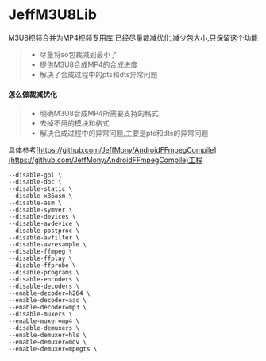 # JeffM3U8Lib
M3U8视频合并为MP4视频专用库,已经尽量裁减优化,减少包大小,只保留这个功能
> * 尽量将so包裁减到最小了
> * 提供M3U8合成MP4的合成进度
> * 解决了合成过程中的pts和dts异常问题

#### 怎么做裁减优化
> * 明确M3U8合成MP4所需要支持的格式
> * 去掉不用的模块和格式
> * 解决合成过程中的异常问题,主要是pts和dts的异常问题

具体参考[https://github.com/JeffMony/AndroidFFmpegCompile](https://github.com/JeffMony/AndroidFFmpegCompile)工程
```
--disable-gpl \
--disable-doc \
--disable-static \
--disable-x86asm \
--disable-asm \
--disable-symver \
--disable-devices \
--disable-avdevice \
--disable-postproc \
--disable-avfilter \
--disable-avresample \
--disable-ffmpeg \
--disable-ffplay \
--disable-ffprobe \
--disable-programs \
--disable-encoders \
--disable-decoders \
--enable-decoder=h264 \
--enable-decoder=aac \
--enable-decoder=mp3 \
--disable-muxers \
--enable-muxer=mp4 \
--disable-demuxers \
--enable-demuxer=hls \
--enable-demuxer=mov \
--enable-demuxer=mpegts \
```

